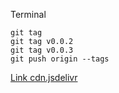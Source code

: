 Terminal

```
git tag
git tag v0.0.2
git tag v0.0.3
git push origin --tags
```

[Link cdn.jsdelivr](https://cdn.jsdelivr.net/gh/Fancypedia/repojs@0.0.1/)
